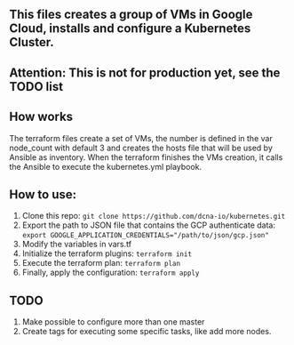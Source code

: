 ## This files creates a group of VMs in Google Cloud, installs and configure a Kubernetes Cluster.


## Attention: This is not for production yet, see the TODO list

## How works

The terraform files create a set of VMs, the number is defined in the var node_count with default 3 
and creates the hosts file that will be used by Ansible as inventory. When the terraform finishes the VMs creation, it calls the Ansible to execute the kubernetes.yml playbook.

## How to use:

1. Clone this repo: `git clone https://github.com/dcna-io/kubernetes.git`
2. Export the path to JSON file that contains the GCP authenticate data: 
`export GOOGLE_APPLICATION_CREDENTIALS="/path/to/json/gcp.json"`
3. Modify the variables in vars.tf
4. Initialize the terraform plugins: `terraform init`
5. Execute the terraform plan: `terraform plan`
6. Finally, apply the configuration: `terraform apply`

## TODO

1. Make possible to configure more than one master
2. Create tags for executing some specific tasks, like add more nodes.
